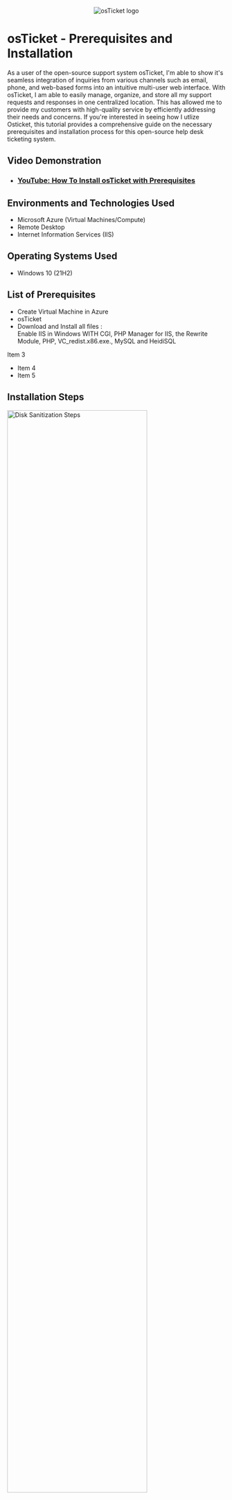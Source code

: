 <p align="center">
<img src="https://i.imgur.com/I6zz2p0.png" alt="osTicket logo"/>
</p>

<h1>osTicket - Prerequisites and Installation</h1>
As a user of the open-source support system osTicket, I'm able to show it's seamless integration of inquiries from various channels such as email, phone, and web-based forms into an intuitive multi-user web interface. With osTicket, I am able to easily manage, organize, and store all my support requests and responses in one centralized location. This has allowed me to provide my customers with high-quality service by efficiently addressing their needs and concerns. If you're interested in seeing how I utlize Osticket, this tutorial provides a comprehensive guide on the necessary prerequisites and installation process for this open-source help desk ticketing system.<br />


<h2>Video Demonstration</h2>

- ### [YouTube: How To Install osTicket with Prerequisites](https://www.youtube.com/watch?v=dEvGaxOgqf0)

<h2>Environments and Technologies Used</h2>

- Microsoft Azure (Virtual Machines/Compute)
- Remote Desktop
- Internet Information Services (IIS)

<h2>Operating Systems Used </h2>

- Windows 10</b> (21H2)

<h2>List of Prerequisites</h2>

- Create Virtual Machine in Azure
- osTicket
- Download and Install all files : <br>
Enable IIS in Windows WITH CGI, PHP Manager for IIS, the Rewrite Module, PHP, VC_redist.x86.exe., MySQL and HeidiSQL

Item 3
- Item 4
- Item 5

<h2>Installation Steps</h2>

<p>
<img src="https://i.imgur.com/F4QM01g.png" height="80%" width="80%" alt="Disk Sanitization Steps"/>
</p>
<p>
Lorem ipsum dolor sit amet, consectetur adipiscing elit, sed do eiusmod tempor incididunt ut labore et dolore magna aliqua. Ut enim ad minim veniam, quis nostrud exercitation ullamco laboris nisi ut aliquip ex ea commodo consequat. Duis aute irure dolor in reprehenderit in voluptate velit esse cillum dolore eu fugiat nulla pariatur.
</p>
<br />

<p>
<img src="https://i.imgur.com/DJmEXEB.png" height="80%" width="80%" alt="Disk Sanitization Steps"/>
</p>
<p>
Lorem ipsum dolor sit amet, consectetur adipiscing elit, sed do eiusmod tempor incididunt ut labore et dolore magna aliqua. Ut enim ad minim veniam, quis nostrud exercitation ullamco laboris nisi ut aliquip ex ea commodo consequat. Duis aute irure dolor in reprehenderit in voluptate velit esse cillum dolore eu fugiat nulla pariatur.
</p>
<br />

<p>
<img src="https://i.imgur.com/DJmEXEB.png" height="80%" width="80%" alt="Disk Sanitization Steps"/>
</p>
<p>
Lorem ipsum dolor sit amet, consectetur adipiscing elit, sed do eiusmod tempor incididunt ut labore et dolore magna aliqua. Ut enim ad minim veniam, quis nostrud exercitation ullamco laboris nisi ut aliquip ex ea commodo consequat. Duis aute irure dolor in reprehenderit in voluptate velit esse cillum dolore eu fugiat nulla pariatur.
</p>
<br />
